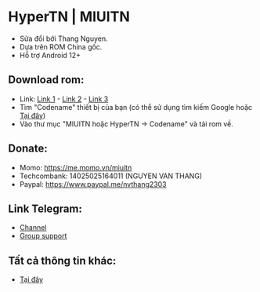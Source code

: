 # HyperTN | MIUITN
- Sửa đổi bởi Thang Nguyen.
- Dựa trên ROM China gốc.
- Hỗ trợ Android 12+

## Download rom:
- Link: [Link 1](https://miuitn.vercel.app) - [Link 2](https://xiaomitn.vercel.app/) - [Link 3](https://xiaomitn.pages.dev)
- Tìm "Codename" thiết bị của bạn (có thể sử dụng tìm kiếm Google hoặc [Tại đây](https://xiaomiui.net/all-xiaomi-codenames-5137))
- Vào thư mục "MIUITN hoặc HyperTN -> Codename" và tải rom về.

## Donate:
- Momo: https://me.momo.vn/miuitn
- Techcombank: 14025025164011 (NGUYEN VAN THANG)
- Paypal: https://www.paypal.me/nvthang2303

## Link Telegram: 
- [Channel](http://t.me/MiuiTNChannel)
- [Group support](http://t.me/MiuiTNGroup)

## Tất cả thông tin khác:
- [Tại đây](https://github.com/nvthang2303/HyperTN/tree/main/RomInfor) 
